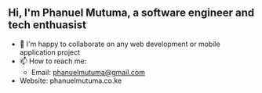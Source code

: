## Hi, I'm Phanuel Mutuma, a software engineer and tech enthuasist

- 👯 I'm happy to collaborate on any web development or mobile application project
- 📫 How to reach me: 
     - Email: phanuelmutuma@gmail.com
- Website: phanuelmutuma.co.ke
